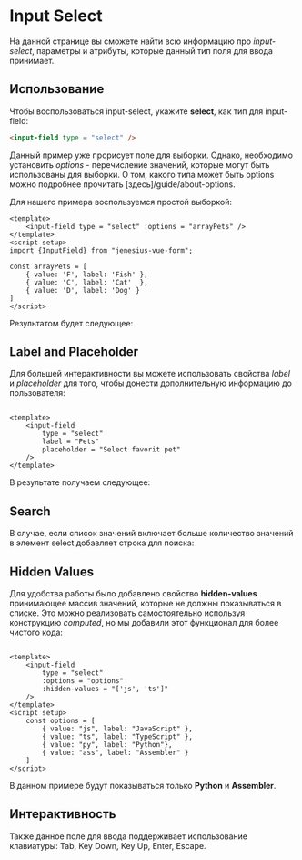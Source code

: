 <script setup>
import ExampleInputSelectPets from "../../components/input-select/example-input-select-pets.vue" ;
import ExampleInputSelectLabel from "../../components/input-select/example-input-select-label.vue" ;
import ExampleInputSelectSearch from "../../components/input-select/example-input-select-search.vue" ;
</script>

# Input Select
На данной странице вы сможете найти всю информацию про *input-select*, параметры и атрибуты, которые данный тип
поля для ввода принимает. 

## Использование
Чтобы воспользоваться input-select, укажите **select**, как тип для input-field:
```html
<input-field type = "select" />
```

Данный пример уже прорисует поле для выборки. Однако, необходимо установить *options* - перечисление значений,
которые могут быть использованы для выборки. О том, какого типа может быть options можно подробнее прочитать
[здесь]/guide/about-options.

Для нашего примера воспользуемся простой выборкой:

```vue
<template>
	<input-field type = "select" :options = "arrayPets" />
</template>
<script setup>
import {InputField} from "jenesius-vue-form";

const arrayPets = [
    { value: 'F', label: 'Fish' },
    { value: 'C', label: 'Cat'  },
    { value: 'D', label: 'Dog' }
]
</script>
```
Результатом будет следующее:
<ExampleInputSelectPets/>

## Label and Placeholder
Для большей интерактивности вы можете использовать свойства *label* и *placeholder* для того, чтобы донести
дополнительную информацию до пользователя:

```vue

<template>
	<input-field
        type = "select"
        label = "Pets"
        placeholder = "Select favorit pet"
    />
</template>
```
В результате получаем следующее:
<ExampleInputSelectLabel/>

## Search
В случае, если список значений включает больше количество значений в элемент select добавляет строка для поиска:
<ExampleInputSelectSearch/>

## Hidden Values
Для удобства работы было добавлено свойство **hidden-values** принимающее массив значений, которые не должны
показываться в списке. Это можно реализовать самостоятельно используя конструкцию *computed*, но мы добавили этот
функционал для более чистого кода:

```vue

<template>
	<input-field
        type = "select"
        :options = "options"
        :hidden-values = "['js', 'ts']"
    />
</template>
<script setup>
    const options = [
        { value: "js", label: "JavaScript" },
        { value: "ts", label: "TypeScript" },
        { value: "py", label: "Python"},
        { value: "ass", label: "Assembler" }
    ]
</script>
```
В данном примере будут показываться только **Python** и **Assembler**.

## Интерактивность
Также данное поле для ввода поддерживает использование клавиатуры: Tab, Key Down, Key Up, Enter, Escape.